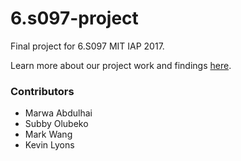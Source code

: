 # 6.s097-project
Final project for 6.S097 MIT IAP 2017.

Learn more about our project work and findings [here](https://docs.google.com/document/d/1dgTgRd_FgtsId1GUhtdraF7W_TOTIRw_5phy7BR3OOw/edit).

### Contributors

- Marwa Abdulhai
- Subby Olubeko
- Mark Wang
- Kevin Lyons
